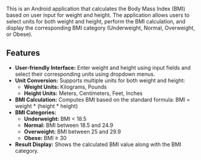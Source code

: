 This is an Android application that calculates the Body Mass Index (BMI) based on user input for weight and height. The application allows users to select units for both weight and height, perform the BMI calculation, and display the corresponding BMI category (Underweight, Normal, Overweight, or Obese).

## Features

- **User-friendly Interface:** Enter weight and height using input fields and select their corresponding units using dropdown menus.
- **Unit Conversion:** Supports multiple units for both weight and height:
  - **Weight Units:** Kilograms, Pounds
  - **Height Units:** Meters, Centimeters, Feet, Inches
- **BMI Calculation:** Computes BMI based on the standard formula:
  BMI = weight * (height * height)
- **BMI Categories:**
  - **Underweight:** BMI < 18.5
  - **Normal:** BMI between 18.5 and 24.9
  - **Overweight:** BMI between 25 and 29.9
  - **Obese:** BMI ≥ 30
- **Result Display:** Shows the calculated BMI value along with the BMI category.
